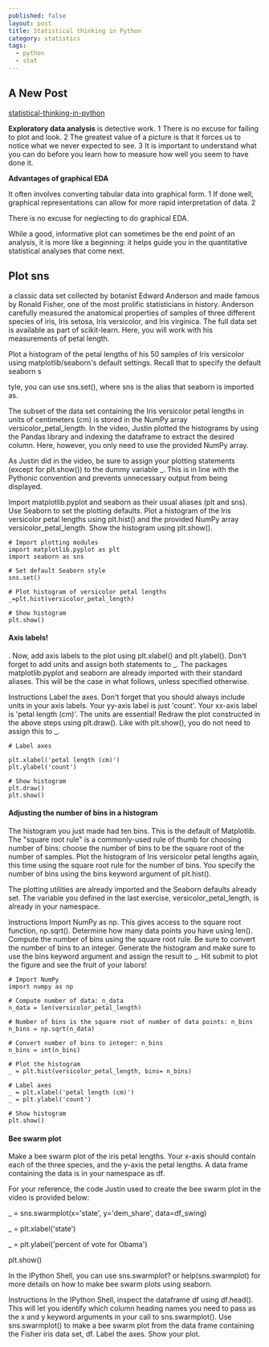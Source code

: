 ```yaml
---
published: false
layout: post
title: Statistical thinking in Python
category: statistics
tags:
  - python
  - stat
---
```

## A New Post


[statistical-thinking-in-python](https://campus.datacamp.com/courses/statistical-thinking-in-python-part-1/graphical-exploratory-data-analysis?ex=3)

**Exploratory data analysis** is detective work. 1
There is no excuse for failing to plot and look. 2
The greatest value of a picture is that it forces us to notice what we never expected to see. 3
It is important to understand what you can do before you learn how to measure how well you seem to have done it.


**Advantages of graphical EDA**

It often involves converting tabular data into graphical form. 1
If done well, graphical representations can allow for more rapid interpretation of data. 2

There is no excuse for neglecting to do graphical EDA.

While a good, informative plot can sometimes be the end point of an analysis, it is more like a beginning: it helps guide you in the quantitative statistical analyses that come next.



## Plot sns

a classic data set collected by botanist Edward Anderson and made famous by Ronald Fisher, one of the most prolific statisticians in history. Anderson carefully measured the anatomical properties of samples of three different species of iris, Iris setosa, Iris versicolor, and Iris virginica. The full data set is available as part of scikit-learn. Here, you will work with his measurements of petal length.

Plot a histogram of the petal lengths of his 50 samples of Iris versicolor using matplotlib/seaborn's default settings. Recall that to specify the default seaborn s


tyle, you can use sns.set(), where sns is the alias that seaborn is imported as.

The subset of the data set containing the Iris versicolor petal lengths in units of centimeters (cm) is stored in the NumPy array versicolor_petal_length. In the video, Justin plotted the histograms by using the Pandas library and indexing the dataframe to extract the desired column. Here, however, you only need to use the provided NumPy array.

As Justin did in the video, be sure to assign your plotting statements (except for plt.show()) to the dummy variable _. This is in line with the Pythonic convention and prevents unnecessary output from being displayed.

Import matplotlib.pyplot and seaborn as their usual aliases (plt and sns).
Use Seaborn to set the plotting defaults.
Plot a histogram of the Iris versicolor petal lengths using plt.hist() and the provided NumPy array versicolor_petal_length.
Show the histogram using plt.show().

```
# Import plotting modules
import matplotlib.pyplot as plt
import seaborn as sns

# Set default Seaborn style
sns.set()

# Plot histogram of versicolor petal lengths
_=plt.hist(versicolor_petal_length)

# Show histogram
plt.show()

```

#### Axis labels!

. Now, add axis labels to the plot using plt.xlabel() and plt.ylabel(). Don't forget to add units and assign both statements to _. The packages matplotlib.pyplot and seaborn are already imported with their standard aliases. This will be the case in what follows, unless specified otherwise.

Instructions
Label the axes. Don't forget that you should always include units in your axis labels. Your yy-axis label is just 'count'. Your xx-axis label is 'petal length (cm)'. The units are essential!
Redraw the plot constructed in the above steps using plt.draw(). Like with plt.show(), you do not need to assign this to _.



```
# Label axes

plt.xlabel('petal length (cm)')
plt.ylabel('count')

# Show histogram
plt.draw()
plt.show()
```


#### Adjusting the number of bins in a histogram

The histogram you just made had ten bins. This is the default of Matplotlib. The "square root rule" is a commonly-used rule of thumb for choosing number of bins: choose the number of bins to be the square root of the number of samples. Plot the histogram of Iris versicolor petal lengths again, this time using the square root rule for the number of bins. You specify the number of bins using the bins keyword argument of plt.hist().

The plotting utilities are already imported and the Seaborn defaults already set. The variable you defined in the last exercise, versicolor_petal_length, is already in your namespace.

Instructions
Import NumPy as np. This gives access to the square root function, np.sqrt().
Determine how many data points you have using len().
Compute the number of bins using the square root rule.
Be sure to convert the number of bins to an integer.
Generate the histogram and make sure to use the bins keyword argument and assign the result to _.
Hit submit to plot the figure and see the fruit of your labors!

```
# Import NumPy
import numpy as np

# Compute number of data: n_data
n_data = len(versicolor_petal_length)

# Number of bins is the square root of number of data points: n_bins
n_bins = np.sqrt(n_data)

# Convert number of bins to integer: n_bins
n_bins = int(n_bins)

# Plot the histogram
_ = plt.hist(versicolor_petal_length, bins= n_bins)

# Label axes
_ = plt.xlabel('petal length (cm)')
_ = plt.ylabel('count')

# Show histogram
plt.show()

```



#### Bee swarm plot

Make a bee swarm plot of the iris petal lengths. Your x-axis should contain each of the three species, and the y-axis the petal lengths. A data frame containing the data is in your namespace as df.

For your reference, the code Justin used to create the bee swarm plot in the video is provided below:

_ = sns.swarmplot(x='state', y='dem_share', data=df_swing)

_ = plt.xlabel('state')

_ = plt.ylabel('percent of vote for Obama')

plt.show()

In the IPython Shell, you can use sns.swarmplot? or help(sns.swarmplot) for more details on how to make bee swarm plots using seaborn.

Instructions
In the IPython Shell, inspect the dataframe df using df.head(). This will let you identify which column heading names you need to pass as the x and y keyword arguments in your call to sns.swarmplot().
Use sns.swarmplot() to make a bee swarm plot from the data frame containing the Fisher iris data set, df.
Label the axes.
Show your plot.


